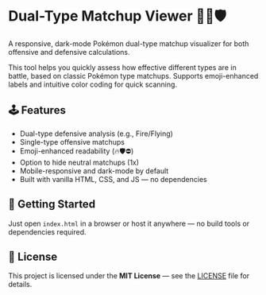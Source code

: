 # Dual-Type Matchup Viewer 🧬🔥🛡️

A responsive, dark-mode Pokémon dual-type matchup visualizer for both offensive and defensive calculations.

This tool helps you quickly assess how effective different types are in battle, based on classic Pokémon type matchups. Supports emoji-enhanced labels and intuitive color coding for quick scanning.

## 🕹 Features

- Dual-type defensive analysis (e.g., Fire/Flying)
- Single-type offensive matchups
- Emoji-enhanced readability (🔥🛡️⛔)
- Option to hide neutral matchups (1x)
- Mobile-responsive and dark-mode by default
- Built with vanilla HTML, CSS, and JS — no dependencies

## 🔧 Getting Started

Just open `index.html` in a browser or host it anywhere — no build tools or dependencies required.

## 📜 License

This project is licensed under the **MIT License** — see the [LICENSE](./LICENSE) file for details.



